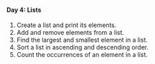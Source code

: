 #### Day 4: Lists

1. Create a list and print its elements.
2. Add and remove elements from a list.
3. Find the largest and smallest element in a list.
4. Sort a list in ascending and descending order.
5. Count the occurrences of an element in a list.
